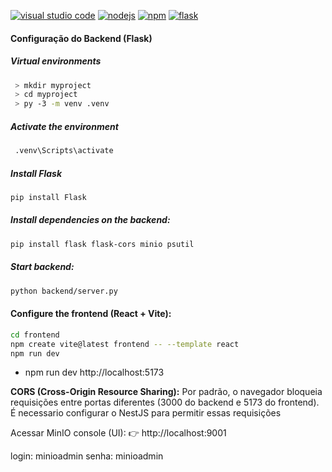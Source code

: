 [![visual studio code](https://img.shields.io/badge/ide-visual_studio_code_1.103.2-purple)](https://code.visualstudio.com/download)
[![nodejs](https://img.shields.io/badge/nodejs-24.7.0-blue)](https://nodejs.org/en/download/current)
[![npm](https://img.shields.io/badge/npm-11.5.1-blue)](https://nodejs.org/en/download/current)
[![flask](https://img.shields.io/badge/flask-blue)](https://flask.palletsprojects.com/en/stable/installation/)



####  Configuração do Backend (Flask)

##### Virtual environments
```bash
 > mkdir myproject
 > cd myproject
 > py -3 -m venv .venv
```

##### Activate the environment
```bash
 .venv\Scripts\activate
```
##### Install Flask
```bash
pip install Flask
```

##### Install dependencies on the backend:
```bash
pip install flask flask-cors minio psutil
```
##### Start backend:
```bash
python backend/server.py
```



####  Configure the frontend (React + Vite):

```bash
cd frontend
npm create vite@latest frontend -- --template react
npm run dev
```
- npm run dev
http://localhost:5173



**CORS (Cross-Origin Resource Sharing):** Por padrão, o navegador bloqueia requisições entre portas diferentes (3000 do backend e 5173 do frontend). É necessario configurar o NestJS para permitir essas requisições


Acessar MinIO console (UI):
👉 http://localhost:9001

login: minioadmin
senha: minioadmin





